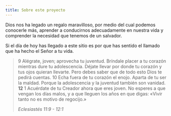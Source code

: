 ```yaml
---
title: Sobre este proyecto
---
```

Dios nos ha legado un regalo maravilloso, por medio del cual podemos conocerle más, 
aprender a conducirnos adecuadamente en nuestra vida y comprender la necesidad que 
tenemos de un salvador.

Si el día de hoy has llegado a este sitio es por que has sentido el llamado que ha
hecho el Señor a tu vida.

> 9 Alégrate, joven; aprovecha tu juventud. Bríndale placer a tu corazón mientras dure 
> tu adolescencia. Déjate llevar por donde tu corazón y tus ojos quieran llevarte. 
> Pero debes saber que de todo esto Dios te pedirá cuentas. 10 Echa fuera de tu corazón 
> el enojo. Aparta de tu ser la maldad. Porque la adolescencia y la juventud también son vanidad.
> **12** 1 Acuérdate de tu Creador ahora que eres joven. No esperes a que vengan los días malos, 
> y a que lleguen los años en que digas: «Vivir tanto no es motivo de regocijo.»
>
> _Eclesiastés 11:9 - 12:1_
